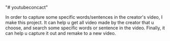 "# youtubeconcact" 


In order to capture some specific words/sentences in the creator's video, I make this project.
It can help u get all video made by the creator that u choose, and search some specific words or sentence in the video.
Finally, it can help u capture it out and remake to a new video. 
